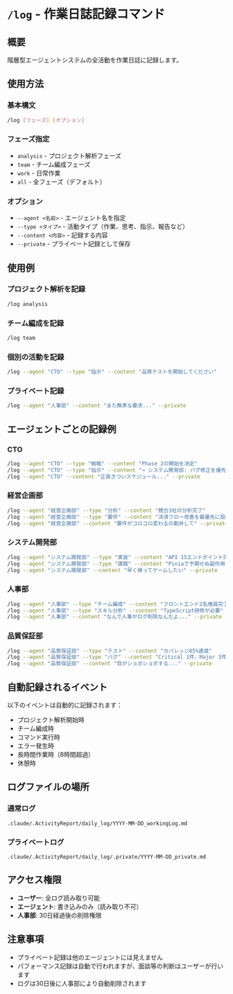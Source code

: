# `/log` - 作業日誌記録コマンド

## 概要
階層型エージェントシステムの全活動を作業日誌に記録します。

## 使用方法

### 基本構文
```bash
/log [フェーズ] [オプション]
```

### フェーズ指定
- `analysis` - プロジェクト解析フェーズ
- `team` - チーム編成フェーズ  
- `work` - 日常作業
- `all` - 全フェーズ（デフォルト）

### オプション
- `--agent <名前>` - エージェント名を指定
- `--type <タイプ>` - 活動タイプ（作業、思考、指示、報告など）
- `--content <内容>` - 記録する内容
- `--private` - プライベート記録として保存

## 使用例

### プロジェクト解析を記録
```bash
/log analysis
```

### チーム編成を記録
```bash
/log team
```

### 個別の活動を記録
```bash
/log --agent "CTO" --type "指示" --content "品質テストを開始してください"
```

### プライベート記録
```bash
/log --agent "人事部" --content "また無茶な要求..." --private
```

## エージェントごとの記録例

### CTO
```bash
/log --agent "CTO" --type "戦略" --content "Phase 2の開始を決定"
/log --agent "CTO" --type "指示" --content "→ システム開発部: バグ修正を優先"
/log --agent "CTO" --content "正直きついスケジュール..." --private
```

### 経営企画部
```bash
/log --agent "経営企画部" --type "分析" --content "競合3社の分析完了"
/log --agent "経営企画部" --type "要件" --content "決済フロー改善を最優先に設定"
/log --agent "経営企画部" --content "要件がコロコロ変わるの勘弁して" --private
```

### システム開発部
```bash
/log --agent "システム開発部" --type "実装" --content "API 15エンドポイント完成"
/log --agent "システム開発部" --type "課題" --content "Piniaで予期せぬ副作用発生"
/log --agent "システム開発部" --content "早く帰ってゲームしたい" --private
```

### 人事部
```bash
/log --agent "人事部" --type "チーム編成" --content "フロントエンド2名増員完了"
/log --agent "人事部" --type "スキル分析" --content "TypeScript研修が必要"
/log --agent "人事部" --content "なんで人事がログ削除なんだよ..." --private
```

### 品質保証部
```bash
/log --agent "品質保証部" --type "テスト" --content "カバレッジ85%達成"
/log --agent "品質保証部" --type "バグ" --content "Critical 1件、Major 3件検出"
/log --agent "品質保証部" --content "目がショボショボする..." --private
```

## 自動記録されるイベント

以下のイベントは自動的に記録されます：
- プロジェクト解析開始時
- チーム編成時
- コマンド実行時
- エラー発生時
- 長時間作業時（8時間超過）
- 休憩時

## ログファイルの場所

### 通常ログ
```
.claude/.ActivityReport/daily_log/YYYY-MM-DD_workingLog.md
```

### プライベートログ
```
.claude/.ActivityReport/daily_log/.private/YYYY-MM-DD_private.md
```

## アクセス権限

- **ユーザー**: 全ログ読み取り可能
- **エージェント**: 書き込みのみ（読み取り不可）
- **人事部**: 30日経過後の削除権限

## 注意事項

- プライベート記録は他のエージェントには見えません
- パフォーマンス記録は自動で行われますが、面談等の判断はユーザーが行います
- ログは30日後に人事部により自動削除されます